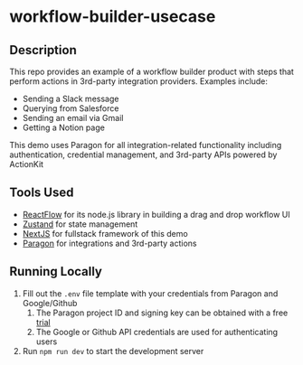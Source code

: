 # workflow-builder-usecase

## Description
This repo provides an example of a workflow builder product with steps that perform actions in 3rd-party integration providers. 
Examples include:
- Sending a Slack message
- Querying from Salesforce
- Sending an email via Gmail
- Getting a Notion page


This demo uses Paragon for all integration-related functionality including authentication, credential management, and 3rd-party 
APIs powered by ActionKit

## Tools Used
- [ReactFlow](https://reactflow.dev/) for its node.js library in building a drag and drop workflow UI
- [Zustand](https://zustand.docs.pmnd.rs/getting-started/introduction) for state management
- [NextJS](https://nextjs.org/) for fullstack framework of this demo
- [Paragon](https://www.useparagon.com/) for integrations and 3rd-party actions

## Running Locally
1) Fill out the `.env` file template with your credentials from Paragon and Google/Github
    1) The Paragon project ID and signing key can be obtained with a free [trial](https://dashboard.useparagon.com/signup)
    2) The Google or Github API credentials are used for authenticating users
2) Run `npm run dev` to start the development server
